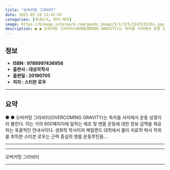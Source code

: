 ```yaml
---
title: "오버커밍 그라비티"
date: 2021-05-19 13:42:47
categories: [국내도서, 취미-레저]
image: https://bimage.interpark.com/goods_image/3/1/3/5/314723135s.jpg
description: ● ● 오버커밍 그라비티(OVERCOMING GRAVITY)는 독자들 사이에서 운동 성경이라 불린다. 이는 거의 600페이지에 달하는 체조 및 맨몸 운동에 대한 정보 금맥을 제공하는 포괄적인 안내서이다. 생화학 학사이자 메릴랜드 대학에서 물리 치료학 박사 학위를 취득한 스티븐 로우는
---
```


## **정보**

- **ISBN : 9788997436958**
- **출판사 : 대성의학사**
- **출판일 : 20190705**
- **저자 : 스티븐 로우**

------



## **요약**

●  ●  오버커밍 그라비티(OVERCOMING GRAVITY)는 독자들 사이에서 운동 성경이라 불린다. 이는 거의 600페이지에 달하는 체조 및 맨몸 운동에 대한 정보 금맥을 제공하는 포괄적인 안내서이다.
생화학 학사이자 메릴랜드 대학에서 물리 치료학 박사 학위를 취득한 스티븐 로우는 근력 중심의 맨몸 운동루틴을... 

------



------


오버커밍 그라비티 

------


